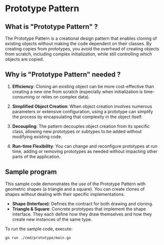 # Prototype Pattern

## What is "Prototype Pattern" ?

The Prototype Pattern is a creational design pattern that enables cloning of existing objects without making the code dependent on their classes. By creating copies from prototypes, you avoid the overhead of creating objects from scratch, including complex initialization, while still controlling which objects are copied.

## Why is "Prototype Pattern" needed ?

1. **Efficiency**: Cloning an existing object can be more cost-effective than creating a new one from scratch (especially when initialization is time-consuming or relies on complex data).

2. **Simplified Object Creation**: When object creation involves numerous parameters or extensive configuration, using a prototype can simplify the process by encapsulating that complexity in the object itself.

3. **Decoupling**: The pattern decouples object creation from its specific class, allowing new prototypes or subtypes to be added without modifying existing code.

4. **Run-time Flexibility**: You can change and reconfigure prototypes at run time, adding or removing prototypes as needed without impacting other parts of the application.

## Sample program

This sample code demonstrates the use of the Prototype Pattern with geometric shapes (a triangle and a square). You can create clones of shapes without dealing with their specific implementations.

- **Shape (Interface)**: Defines the contract for both drawing and cloning.  
- **Triangle & Square**: Concrete prototypes that implement the shape interface. They each define how they draw themselves and how they create new instances of the same type.

To run the sample code, execute:
```bash
go run ./cmd/prototype/main.go
```
